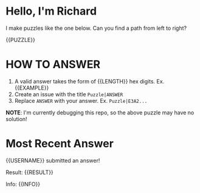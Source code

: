 # Hello, I'm Richard

I make puzzles like the one below. Can you find a path from left to right?

{{PUZZLE}}

# HOW TO ANSWER

1. A valid answer takes the form of {{LENGTH}} hex digits. Ex. {{EXAMPLE}}
2. Create an issue with the title `Puzzle|ANSWER`
3. Replace `ANSWER` with your answer. Ex. `Puzzle|E3A2...`

**NOTE**: I'm currently debugging this repo, so the above puzzle may have no solution!

# Most Recent Answer

{{USERNAME}} submitted an answer!

Result: {{RESULT}}

Info: {{INFO}}
